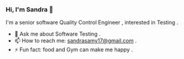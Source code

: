### Hi, I'm Sandra 👋

I'm a senior software Quality Control Engineer , interested in Testing .

- 💬 Ask me about Software Testing .
- 📫 How to reach me: sandrasamy17@gmail.com .
- ⚡ Fun fact: food and Gym can make me happy .
